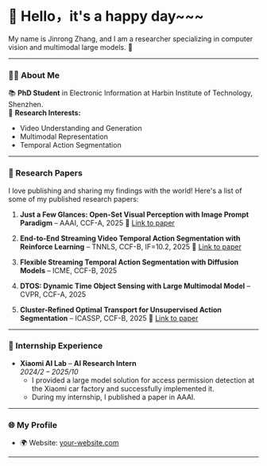# 👋 Hello，it's a happy day~~~

My name is Jinrong Zhang, and I am a researcher specializing in computer vision and multimodal large models. 🚀

---

### 🧑‍💻 About Me 
📚 **PhD Student** in Electronic Information at Harbin Institute of Technology, Shenzhen.  
🔬 **Research Interests:**  
- Video Understanding and Generation 
- Multimodal Representation
- Temporal Action Segmentation 

---

### 📄 Research Papers

I love publishing and sharing my findings with the world! Here's a list of some of my published research papers:

1. **Just a Few Glances: Open-Set Visual Perception with Image Prompt Paradigm** – AAAI, CCF-A, 2025 
   🔗 [Link to paper](https://arxiv.org/abs/2412.10719) 

2. **End-to-End Streaming Video Temporal Action Segmentation with Reinforce Learning** – TNNLS, CCF-B, IF=10.2, 2025
   🔗 [Link to paper](https://arxiv.org/abs/2309.15683)

3. **Flexible Streaming Temporal Action Segmentation with Diffusion Models** – ICME, CCF-B, 2025

4. **DTOS: Dynamic Time Object Sensing with Large Multimodal Model** – CVPR, CCF-A, 2025

5. **Cluster-Refined Optimal Transport for Unsupervised Action Segmentation** – ICASSP, CCF-B, 2025
   🔗 [Link to paper](https://ieeexplore.ieee.org/abstract/document/10887693)

---

### 💼 Internship Experience

- **Xiaomi AI Lab** – **AI Research Intern**  
  _2024/2 – 2025/10_  
  - I provided a large model solution for access permission detection at the Xiaomi car factory and successfully implemented it.
  - During my internship, I published a paper in AAAI.

---

### 🌐 My Profile

- 🌍 Website: [your-website.com](https://scholar.google.com/citations?user=doMwcRYAAAAJ&hl=en)

---
